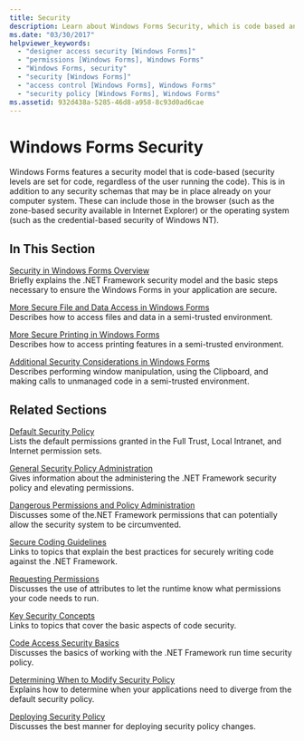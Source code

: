 ```yaml
---
title: Security
description: Learn about Windows Forms Security, which is code based and specifies that security levels are set for code, regardless of the user running the code.
ms.date: "03/30/2017"
helpviewer_keywords: 
  - "designer access security [Windows Forms]"
  - "permissions [Windows Forms], Windows Forms"
  - "Windows Forms, security"
  - "security [Windows Forms]"
  - "access control [Windows Forms], Windows Forms"
  - "security policy [Windows Forms], Windows Forms"
ms.assetid: 932d438a-5285-46d8-a958-8c93d0ad6cae
---
```

# Windows Forms Security

Windows Forms features a security model that is code-based (security levels are set for code, regardless of the user running the code). This is in addition to any security schemas that may be in place already on your computer system. These can include those in the browser (such as the zone-based security available in Internet Explorer) or the operating system (such as the credential-based security of Windows NT).  
  
## In This Section  

 [Security in Windows Forms Overview](security-in-windows-forms-overview.md)  
 Briefly explains the .NET Framework security model and the basic steps necessary to ensure the Windows Forms in your application are secure.  
  
 [More Secure File and Data Access in Windows Forms](more-secure-file-and-data-access-in-windows-forms.md)  
 Describes how to access files and data in a semi-trusted environment.  
  
 [More Secure Printing in Windows Forms](more-secure-printing-in-windows-forms.md)  
 Describes how to access printing features in a semi-trusted environment.  
  
 [Additional Security Considerations in Windows Forms](additional-security-considerations-in-windows-forms.md)  
 Describes performing window manipulation, using the Clipboard, and making calls to unmanaged code in a semi-trusted environment.  
  
## Related Sections  

 [Default Security Policy](/previous-versions/dotnet/netframework-4.0/03kwzyfc(v=vs.100))  
 Lists the default permissions granted in the Full Trust, Local Intranet, and Internet permission sets.  
  
 [General Security Policy Administration](/previous-versions/dotnet/netframework-4.0/ed5htz45(v=vs.100))  
 Gives information about the administering the .NET Framework security policy and elevating permissions.  
  
 [Dangerous Permissions and Policy Administration](/dotnet/framework/misc/dangerous-permissions-and-policy-administration)  
 Discusses some of the.NET Framework permissions that can potentially allow the security system to be circumvented.  
  
 [Secure Coding Guidelines](/dotnet/standard/security/secure-coding-guidelines)  
 Links to topics that explain the best practices for securely writing code against the .NET Framework.  
  
 [Requesting Permissions](/previous-versions/dotnet/netframework-4.0/yd267cce(v=vs.100))  
 Discusses the use of attributes to let the runtime know what permissions your code needs to run.  
  
 [Key Security Concepts](/dotnet/standard/security/key-security-concepts)  
 Links to topics that cover the basic aspects of code security.  
  
 [Code Access Security Basics](/dotnet/framework/misc/code-access-security-basics)  
 Discusses the basics of working with the .NET Framework run time security policy.  
  
 [Determining When to Modify Security Policy](/previous-versions/dotnet/netframework-4.0/xky659fc(v=vs.100))  
 Explains how to determine when your applications need to diverge from the default security policy.  
  
 [Deploying Security Policy](/previous-versions/dotnet/netframework-4.0/13wcxx6y(v=vs.100))  
 Discusses the best manner for deploying security policy changes.
